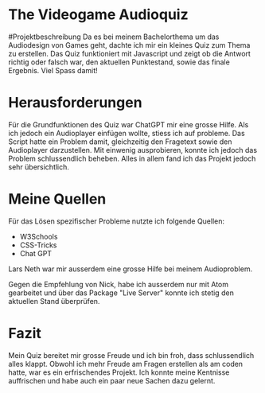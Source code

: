 # The Videogame Audioquiz
#Projektbeschreibung
Da es bei meinem Bachelorthema um das Audiodesign von Games geht, dachte ich mir ein kleines Quiz zum Thema zu erstellen.
Das Quiz funktioniert mit Javascript und zeigt ob die Antwort richtig oder falsch war, den aktuellen Punktestand, sowie das finale Ergebnis.
Viel Spass damit!

# Herausforderungen
Für die Grundfunktionen des Quiz war ChatGPT mir eine grosse Hilfe. Als ich jedoch ein Audioplayer einfügen wollte, stiess ich auf probleme. Das Script hatte ein Problem damit, gleichzeitig den Fragetext sowie den Audioplayer darzustellen. Mit einwenig ausprobieren, konnte ich jedoch das Problem schlussendlich beheben. Alles in allem fand ich das Projekt jedoch sehr übersichtlich.

# Meine Quellen
Für das Lösen spezifischer Probleme nutzte ich folgende Quellen:

- W3Schools
- CSS-Tricks
- Chat GPT
  
Lars Neth war mir ausserdem eine grosse Hilfe bei meinem Audioproblem.

Gegen die Empfehlung von Nick, habe ich ausserdem nur mit Atom gearbeitet und über das Package "Live Server" konnte ich stetig den aktuellen Stand überprüfen.

# Fazit
Mein Quiz bereitet mir grosse Freude und ich bin froh, dass schlussendlich alles klappt. Obwohl ich mehr Freude am Fragen erstellen als am coden hatte, war es ein erfrischendes Projekt.
Ich konnte meine Kentnisse auffrischen und habe auch ein paar neue Sachen dazu gelernt.

